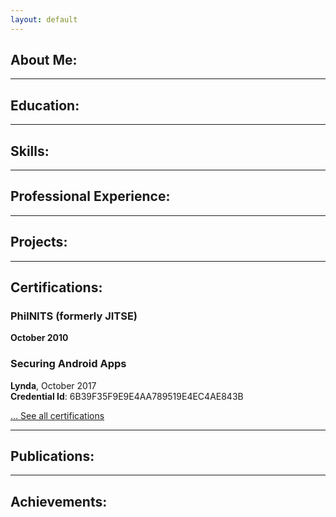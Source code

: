```yaml
---
layout: default
---
```

## About Me:

---

## Education:

---

## Skills:

---

## Professional Experience:


---


## Projects:


---

## Certifications:

<div class="card">
  <h3>PhilNITS (formerly JITSE)</h3>
  <p><b>October 2010</b></p>
</div>

<div class="card">
  <h3>Securing Android Apps</h3>
  <p><b>Lynda</b>, October 2017<br>
  <b>Credential Id</b>: 6B39F35F9E9E4AA789519E4EC4AE843B</p>
  <a href="http://www.lynda.com/Android-tutorials/Securing-Android-Apps/614303-2.html"><span class="card-link-spanner"></span></a>
</div>

[... See all certifications](./certifications)

---

## Publications:


---

## Achievements:

